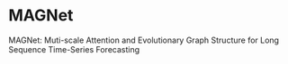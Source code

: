 # MAGNet
MAGNet: Muti-scale Attention and Evolutionary Graph Structure for Long Sequence Time-Series Forecasting
